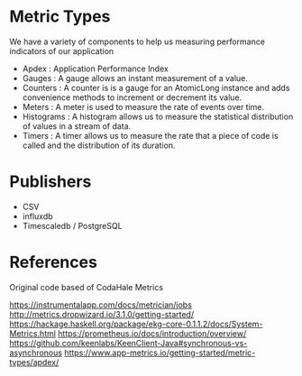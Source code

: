 # Metric Types

We have a variety of components to help us measuring performance indicators of our application


* Apdex        : Application Performance Index 
* Gauges       : A gauge allows an instant measurement of a value.
* Counters     : A counter is is a gauge for an AtomicLong instance and  adds convenience methods to increment or decrement its value.
* Meters       : A meter is used to measure the rate of events over time.
* Histograms   : A histogram allows us to measure the statistical distribution of values in a stream of data.
* Timers       : A timer allows us to measure the rate that a piece of code is called and the distribution of its duration.

# Publishers

* CSV
* influxdb
* Timescaledb / PostgreSQL


# References

Original code based of CodaHale Metrics

https://instrumentalapp.com/docs/metrician/jobs
http://metrics.dropwizard.io/3.1.0/getting-started/
https://hackage.haskell.org/package/ekg-core-0.1.1.2/docs/System-Metrics.html
https://prometheus.io/docs/introduction/overview/
https://github.com/keenlabs/KeenClient-Java#synchronous-vs-asynchronous
https://www.app-metrics.io/getting-started/metric-types/apdex/